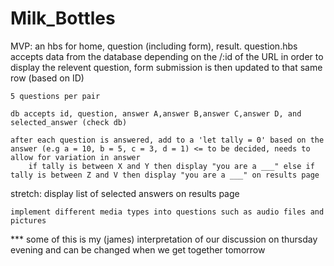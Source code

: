 # Milk_Bottles
MVP:
    an hbs for home, question (including form), result.
    question.hbs accepts data from the database depending on the /:id of the URL in order to display the relevent question, 
    form submission is then updated to that same row (based on ID)
    
    5 questions per pair

    db accepts id, question, answer A,answer B,answer C,answer D, and selected_answer (check db)

    after each question is answered, add to a 'let tally = 0' based on the answer (e.g a = 10, b = 5, c = 3, d = 1) <= to be decided, needs to allow for variation in answer
        if tally is between X and Y then display "you are a ___" else if tally is between Z and V then display "you are a ___" on results page


stretch:
    display list of selected answers on results page

    implement different media types into questions such as audio files and pictures


*** some of this is my (james) interpretation of our discussion on thursday evening and can be changed when we get together tomorrow